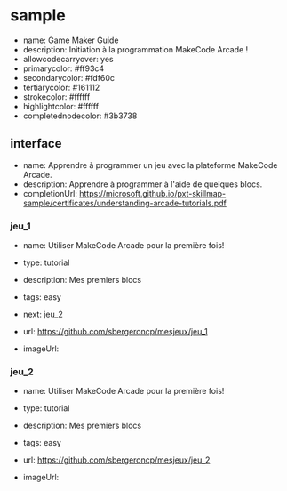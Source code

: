 # sample
* name: Game Maker Guide
* description: Initiation à la programmation MakeCode Arcade !
* allowcodecarryover: yes
* primarycolor: #ff93c4
* secondarycolor: #fdf60c
* tertiarycolor: #161112
* strokecolor: #ffffff
* highlightcolor: #ffffff
* completednodecolor: #3b3738

## interface
* name: Apprendre à programmer un jeu avec la plateforme MakeCode Arcade.
* description: Apprendre à programmer à l'aide de quelques blocs.
* completionUrl: https://microsoft.github.io/pxt-skillmap-sample/certificates/understanding-arcade-tutorials.pdf

### jeu_1

* name: Utiliser MakeCode Arcade pour la première fois!
* type: tutorial
* description: Mes premiers blocs
* tags: easy
* next: jeu_2

* url: https://github.com/sbergeroncp/mesjeux/jeu_1
* imageUrl: 

### jeu_2

* name: Utiliser MakeCode Arcade pour la première fois!
* type: tutorial
* description: Mes premiers blocs
* tags: easy


* url: https://github.com/sbergeroncp/mesjeux/jeu_2
* imageUrl: 
